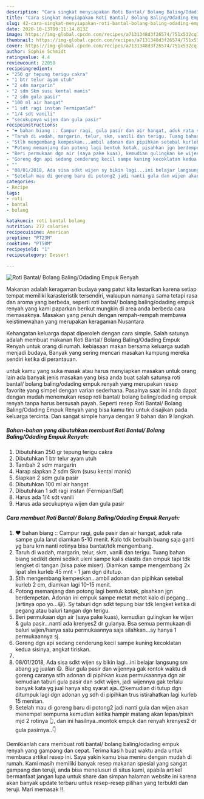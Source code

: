 ```yaml
---
description: "Cara singkat menyiapakan Roti Bantal/ Bolang Baling/Odading Empuk Renyah Terbukti"
title: "Cara singkat menyiapakan Roti Bantal/ Bolang Baling/Odading Empuk Renyah Terbukti"
slug: 42-cara-singkat-menyiapakan-roti-bantal-bolang-baling-odading-empuk-renyah-terbukti
date: 2020-10-13T00:11:14.813Z
image: https://img-global.cpcdn.com/recipes/a7131348d3f26574/751x532cq70/roti-bantal-bolang-balingodading-empuk-renyah-foto-resep-utama.jpg
thumbnail: https://img-global.cpcdn.com/recipes/a7131348d3f26574/751x532cq70/roti-bantal-bolang-balingodading-empuk-renyah-foto-resep-utama.jpg
cover: https://img-global.cpcdn.com/recipes/a7131348d3f26574/751x532cq70/roti-bantal-bolang-balingodading-empuk-renyah-foto-resep-utama.jpg
author: Sophie Schmidt
ratingvalue: 4.4
reviewcount: 22058
recipeingredient:
- "250 gr tepung terigu cakra"
- "1 btr telur ayam utuh"
- "2 sdm margarin"
- "2 sdm Skm susu kental manis"
- "2 sdm gula pasir"
- "100 ml air hangat"
- "1 sdt ragi instan FermipanSaf"
- "1/4 sdt vanili"
- "secukupnya wijen dan gula pasir"
recipeinstructions:
- "❤ bahan biang :: Campur ragi, gula pasir dan air hangat, aduk rata sampe gula larut diamkan 5-10 menit. Kalo tdk berbuih buang saja ganti yg baru krn nanti rotinya bisa bantat/tdk mengembang."
- "Taruh di wadah, margarin, telur, skm, vanili dan terigu. Tuang bahan biang sedikit demi sedikit uleni sampe kalis elastis dan empuk tapi tdk lengket di tangan (bisa pake mixer). Diamkan sampe mengembang 2x lipat slm kurleb 45 mnt - 1 jam dgn ditutup."
- "Stlh mengembang kempeskan...ambil adonan dan pipihkan setebal kurleb 2 cm, diamkan lagi 10-15 menit."
- "Potong memanjang dan potong lagi bentuk kotak, pisahkan jgn berdempetan. Adonan ini empuk sampe metat metot kalo di pegang...(artinya opo yo...😃). Sy taburi dgn sdkt tepung biar tdk lengket ketika di pegang atau baluri tangan dgn terigu."
- "Beri permukaan dgn air (saya pake kuas), kemudian gulingkan ke wijen &amp; gula pasir...nanti ada krenyes2 dr gulanya. Bsa semua permukaan di baluri wijen/hanya satu permukaannya saja silahkan...sy hanya 1 permukaannya sj."
- "Goreng dgn api sedang cenderung kecil sampe kuning kecoklatan kedua sisinya, angkat tiriskan."
- ""
- "08/01/2018, Ada sisa sdkt wijen sy bikin lagi...ini belajar langsung sm abang yg jualan 😃. Biar gula pasir dan wijennya gak rontok waktu di goreng caranya stlh adonan di pipihkan kuas permukaannya dgn air kemudian taburi gula pasir dan sdkt wijen, jadi wijennya gak terlalu banyak kata yg jual hanya sbg syarat aja..😊kemudian di tutup dgn ditumpuk lagi dgn adonan yg sdh di pipihkan trus istirahatkan lagi kurleb 15 menitan."
- "Setelah mau di goreng baru di potong2 jadi nanti gula dan wijen akan menempel sempurna kemudian ketika hampir matang akan lepas/pisah mjd 2 rotinya 👆, dan ini hasilnya..montok empuk dan renyah krenyes2 dr gula pasirnya..👇"
categories:
- Recipe
tags:
- roti
- bantal
- bolang

katakunci: roti bantal bolang 
nutrition: 272 calories
recipecuisine: American
preptime: "PT23M"
cooktime: "PT58M"
recipeyield: "1"
recipecategory: Dessert

---
```



![Roti Bantal/ Bolang Baling/Odading Empuk Renyah](https://img-global.cpcdn.com/recipes/a7131348d3f26574/751x532cq70/roti-bantal-bolang-balingodading-empuk-renyah-foto-resep-utama.jpg)

Makanan adalah keragaman budaya yang patut kita lestarikan karena setiap tempat memiliki karasteristik tersendiri, walaupun namanya sama tetapi rasa dan aroma yang berbeda, seperti roti bantal/ bolang baling/odading empuk renyah yang kami paparkan berikut mungkin di area anda berbeda cara memasaknya. Masakan yang penuh dengan rempah-rempah membawa keistimewahan yang merupakan keragaman Nusantara



Kehangatan keluarga dapat diperoleh dengan cara simple. Salah satunya adalah membuat makanan Roti Bantal/ Bolang Baling/Odading Empuk Renyah untuk orang di rumah. kebiasaan makan bersama keluarga sudah menjadi budaya, Banyak yang sering mencari masakan kampung mereka sendiri ketika di perantauan.

untuk kamu yang suka masak atau harus menyiapkan masakan untuk orang lain ada banyak jenis masakan yang bisa anda buat salah satunya roti bantal/ bolang baling/odading empuk renyah yang merupakan resep favorite yang simpel dengan varian sederhana. Pasalnya saat ini anda dapat dengan mudah menemukan resep roti bantal/ bolang baling/odading empuk renyah tanpa harus bersusah payah.
Seperti resep Roti Bantal/ Bolang Baling/Odading Empuk Renyah yang bisa kamu tiru untuk disajikan pada keluarga tercinta. Dan sangat simple hanya dengan 9 bahan dan 9 langkah.


<!--inarticleads1-->

##### Bahan-bahan yang dibutuhkan membuat Roti Bantal/ Bolang Baling/Odading Empuk Renyah:

1. Dibutuhkan 250 gr tepung terigu cakra
1. Dibutuhkan 1 btr telur ayam utuh
1. Tambah 2 sdm margarin
1. Harap siapkan 2 sdm Skm (susu kental manis)
1. Siapkan 2 sdm gula pasir
1. Dibutuhkan 100 ml air hangat
1. Dibutuhkan 1 sdt ragi instan (Fermipan/Saf)
1. Harus ada 1/4 sdt vanili
1. Harus ada secukupnya wijen dan gula pasir




<!--inarticleads2-->

##### Cara membuat  Roti Bantal/ Bolang Baling/Odading Empuk Renyah:

1. ❤ bahan biang :: Campur ragi, gula pasir dan air hangat, aduk rata sampe gula larut diamkan 5-10 menit. Kalo tdk berbuih buang saja ganti yg baru krn nanti rotinya bisa bantat/tdk mengembang.
1. Taruh di wadah, margarin, telur, skm, vanili dan terigu. Tuang bahan biang sedikit demi sedikit uleni sampe kalis elastis dan empuk tapi tdk lengket di tangan (bisa pake mixer). Diamkan sampe mengembang 2x lipat slm kurleb 45 mnt - 1 jam dgn ditutup.
1. Stlh mengembang kempeskan...ambil adonan dan pipihkan setebal kurleb 2 cm, diamkan lagi 10-15 menit.
1. Potong memanjang dan potong lagi bentuk kotak, pisahkan jgn berdempetan. Adonan ini empuk sampe metat metot kalo di pegang...(artinya opo yo...😃). Sy taburi dgn sdkt tepung biar tdk lengket ketika di pegang atau baluri tangan dgn terigu.
1. Beri permukaan dgn air (saya pake kuas), kemudian gulingkan ke wijen &amp; gula pasir...nanti ada krenyes2 dr gulanya. Bsa semua permukaan di baluri wijen/hanya satu permukaannya saja silahkan...sy hanya 1 permukaannya sj.
1. Goreng dgn api sedang cenderung kecil sampe kuning kecoklatan kedua sisinya, angkat tiriskan.
1. 
1. 08/01/2018, Ada sisa sdkt wijen sy bikin lagi...ini belajar langsung sm abang yg jualan 😃. Biar gula pasir dan wijennya gak rontok waktu di goreng caranya stlh adonan di pipihkan kuas permukaannya dgn air kemudian taburi gula pasir dan sdkt wijen, jadi wijennya gak terlalu banyak kata yg jual hanya sbg syarat aja..😊kemudian di tutup dgn ditumpuk lagi dgn adonan yg sdh di pipihkan trus istirahatkan lagi kurleb 15 menitan.
1. Setelah mau di goreng baru di potong2 jadi nanti gula dan wijen akan menempel sempurna kemudian ketika hampir matang akan lepas/pisah mjd 2 rotinya 👆, dan ini hasilnya..montok empuk dan renyah krenyes2 dr gula pasirnya..👇




Demikianlah cara membuat roti bantal/ bolang baling/odading empuk renyah yang gampang dan cepat. Terima kasih buat waktu anda untuk membaca artikel resep ini. Saya yakin kamu bisa meniru dengan mudah di rumah. Kami masih memiliki banyak resep makanan spesial yang sangat gampang dan teruji, anda bisa menelusuri di situs kami, apabila artikel bermanfaat jangan lupa untuk share dan simpan halaman website ini karena akan banyak update terbaru untuk resep-resep pilihan yang terbukti dan teruji. Mari memasak !!. 

